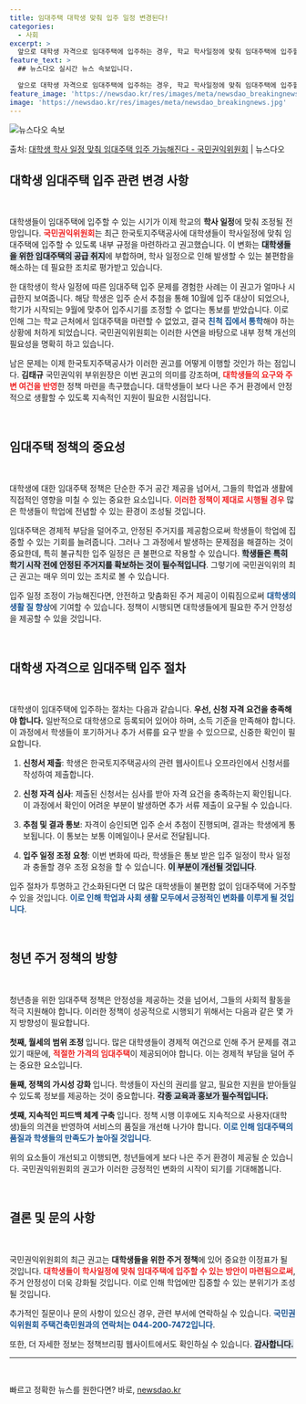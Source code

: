 ```yaml
---
title: 임대주택 대학생 맞춰 입주 일정 변경된다!
categories:
  - 사회
excerpt: >
  앞으로 대학생 자격으로 임대주택에 입주하는 경우, 학교 학사일정에 맞춰 임대주택에 입주할 수 있게 될 전망이…
feature_text: >
  ## 뉴스다오 실시간 뉴스 속보입니다.

  앞으로 대학생 자격으로 임대주택에 입주하는 경우, 학교 학사일정에 맞춰 임대주택에 입주할 수 있게 될 전망이…
feature_image: 'https://newsdao.kr/res/images/meta/newsdao_breakingnews.jpg'
image: 'https://newsdao.kr/res/images/meta/newsdao_breakingnews.jpg'
---
```


![뉴스다오 속보](https://newsdao.kr/res/images/meta/newsdao_breakingnews.jpg)

<p>출처: <a href="https://newsdao.kr/3047" rel="dofollow">대학생 학사 일정 맞춰 임대주택 입주 가능해진다 - 국민권익위원회</a> | 뉴스다오</p>

<h2 data-ke-size="size26">대학생 임대주택 입주 관련 변경 사항</h2>

<p data-ke-size="size16">&nbsp;</p>

대학생들이 임대주택에 입주할 수 있는 시기가 이제 학교의 <b>학사 일정</b>에 맞춰 조정될 전망입니다. <b><span style="color: #ee2323;">국민권익위원회</span></b>는 최근 한국토지주택공사에 대학생들이 학사일정에 맞춰 임대주택에 입주할 수 있도록 내부 규정을 마련하라고 권고했습니다. 이 변화는 <b><span style="background-color: #21538527;">대학생들을 위한 임대주택의 공급 취지</span></b>에 부합하며, 학사 일정으로 인해 발생할 수 있는 불편함을 해소하는 데 필요한 조치로 평가받고 있습니다. 

한 대학생이 학사 일정에 따른 임대주택 입주 문제를 경험한 사례는 이 권고가 얼마나 시급한지 보여줍니다. 해당 학생은 입주 순서 추첨을 통해 10월에 입주 대상이 되었으나, 학기가 시작되는 9월에 맞추어 입주시기를 조정할 수 없다는 통보를 받았습니다. 이로 인해 그는 학교 근처에서 임대주택을 마련할 수 없었고, 결국 <b><span style="color: #1a5490;">친척 집에서 통학</span></b>해야 하는 상황에 처하게 되었습니다. 국민권익위원회는 이러한 사연을 바탕으로 내부 정책 개선의 필요성을 명확히 하고 있습니다. 

남은 문제는 이제 한국토지주택공사가 이러한 권고를 어떻게 이행할 것인가 하는 점입니다. <b>김태규</b> 국민권익위 부위원장은 이번 권고의 의미를 강조하며, <b><span style="color: #ee2323;">대학생들의 요구와 주변 여건을 반영</span></b>한 정책 마련을 촉구했습니다. 대학생들이 보다 나은 주거 환경에서 안정적으로 생활할 수 있도록 지속적인 지원이 필요한 시점입니다. 

<p data-ke-size="size16">&nbsp;</p>

<h2 data-ke-size="size26">임대주택 정책의 중요성</h2>

<p data-ke-size="size16">&nbsp;</p>

대학생에 대한 임대주택 정책은 단순한 주거 공간 제공을 넘어서, 그들의 학업과 생활에 직접적인 영향을 미칠 수 있는 중요한 요소입니다. <b><span style="color: #ee2323;">이러한 정책이 제대로 시행될 경우</span></b> 많은 학생들이 학업에 전념할 수 있는 환경이 조성될 것입니다. 

임대주택은 경제적 부담을 덜어주고, 안정된 주거지를 제공함으로써 학생들이 학업에 집중할 수 있는 기회를 늘려줍니다. 그러나 그 과정에서 발생하는 문제점을 해결하는 것이 중요한데, 특히 불규칙한 입주 일정은 큰 불편으로 작용할 수 있습니다. <b><span style="background-color: #21538527;">학생들은 특히 학기 시작 전에 안정된 주거지를 확보하는 것이 필수적입니다</span></b>. 그렇기에 국민권익위의 최근 권고는 매우 의미 있는 조치로 볼 수 있습니다.

입주 일정 조정이 가능해진다면, 안전하고 맞춤화된 주거 제공이 이뤄짐으로써 <b><span style="color: #1a5490;">대학생의 생활 질 향상</span></b>에 기여할 수 있습니다. 정책이 시행되면 대학생들에게 필요한 주거 안정성을 제공할 수 있을 것입니다.

<p data-ke-size="size16">&nbsp;</p>

<h2 data-ke-size="size26">대학생 자격으로 임대주택 입주 절차</h2>

<p data-ke-size="size16">&nbsp;</p>

대학생이 임대주택에 입주하는 절차는 다음과 같습니다. <b>우선, 신청 자격 요건을 충족해야 합니다.</b> 일반적으로 대학생으로 등록되어 있어야 하며, 소득 기준을 만족해야 합니다. 이 과정에서 학생들이 포기하거나 추가 서류를 요구 받을 수 있으므로, 신중한 확인이 필요합니다.

1. **신청서 제출**: 학생은 한국토지주택공사의 관련 웹사이트나 오프라인에서 신청서를 작성하여 제출합니다.
   
2. **신청 자격 심사**: 제출된 신청서는 심사를 받아 자격 요건을 충족하는지 확인됩니다. 이 과정에서 확인이 어려운 부분이 발생하면 추가 서류 제출이 요구될 수 있습니다.
   
3. **추첨 및 결과 통보**: 자격이 승인되면 입주 순서 추첨이 진행되며, 결과는 학생에게 통보됩니다. 이 통보는 보통 이메일이나 문서로 전달됩니다.
   
4. **입주 일정 조정 요청**: 이번 변화에 따라, 학생들은 통보 받은 입주 일정이 학사 일정과 충돌할 경우 조정 요청을 할 수 있습니다. <b><span style="background-color: #21538527;">이 부분이 개선될 것입니다</span></b>.

입주 절차가 투명하고 간소화된다면 더 많은 대학생들이 불편함 없이 임대주택에 거주할 수 있을 것입니다. <b><span style="color: #1a5490;">이로 인해 학업과 사회 생활 모두에서 긍정적인 변화를 이루게 될 것입니다</span></b>.

<p data-ke-size="size16">&nbsp;</p>

<h2 data-ke-size="size26">청년 주거 정책의 방향</h2>

<p data-ke-size="size16">&nbsp;</p>

청년층을 위한 임대주택 정책은 안정성을 제공하는 것을 넘어서, 그들의 사회적 활동을 적극 지원해야 합니다. 이러한 정책이 성공적으로 시행되기 위해서는 다음과 같은 몇 가지 방향성이 필요합니다. 

<b>첫째, 월세의 범위 조정 </b>입니다. 많은 대학생들이 경제적 여건으로 인해 주거 문제를 겪고 있기 때문에, <b><span style="color: #ee2323;">적절한 가격의 임대주택</span></b>이 제공되어야 합니다. 이는 경제적 부담을 덜어 주는 중요한 요소입니다. 

<b>둘째, 정책의 가시성 강화 </b>입니다. 학생들이 자신의 권리를 알고, 필요한 지원을 받아들일 수 있도록 정보를 제공하는 것이 중요합니다. <b><span style="background-color: #21538527;">각종 교육과 홍보가 필수적입니다.</span></b> 

<b>셋째, 지속적인 피드백 체계 구축 </b>입니다. 정책 시행 이후에도 지속적으로 사용자(대학생)들의 의견을 반영하여 서비스의 품질을 개선해 나가야 합니다. <b><span style="color: #1a5490;">이로 인해 임대주택의 품질과 학생들의 만족도가 높아질 것입니다</span></b>.

위의 요소들이 개선되고 이행되면, 청년들에게 보다 나은 주거 환경이 제공될 순 있습니다. 국민권익위원회의 권고가 이러한 긍정적인 변화의 시작이 되기를 기대해봅니다. 

<p data-ke-size="size16">&nbsp;</p>

<h2 data-ke-size="size26">결론 및 문의 사항</h2>

<p data-ke-size="size16">&nbsp;</p>

국민권익위원회의 최근 권고는 <b>대학생들을 위한 주거 정책</b>에 있어 중요한 이정표가 될 것입니다. <b><span style="color: #ee2323;">대학생들이 학사일정에 맞춰 임대주택에 입주할 수 있는 방안이 마련됨으로써</span></b>, 주거 안정성이 더욱 강화될 것입니다. 이로 인해 학업에만 집중할 수 있는 분위기가 조성될 것입니다.

추가적인 질문이나 문의 사항이 있으신 경우, 관련 부서에 연락하실 수 있습니다. <b><span style="color: #1a5490;">국민권익위원회 주택건축민원과의 연락처는 044-200-7472입니다</span></b>. 

또한, 더 자세한 정보는 정책브리핑 웹사이트에서도 확인하실 수 있습니다. <b><span style="background-color: #21538527;">감사합니다.</span></b>

<hr> 
<p data-ke-size="size16">&nbsp;</p> 

빠르고 정확한 뉴스를 원한다면? 바로, <a href="https://newsdao.kr" rel="dofollow">newsdao.kr</a>



